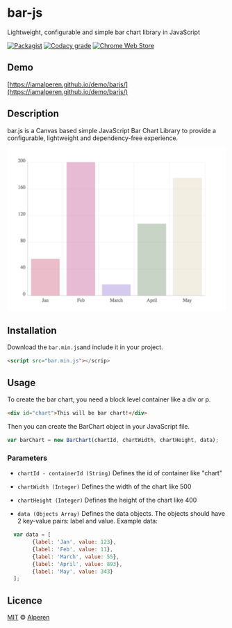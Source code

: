 # bar-js
Lightweight, configurable and simple bar chart library in JavaScript

[![Packagist](https://img.shields.io/packagist/l/doctrine/orm.svg)]()
[![Codacy grade](https://img.shields.io/codacy/grade/e27821fb6289410b8f58338c7e0bc686.svg)]()
[![Chrome Web Store](https://img.shields.io/chrome-web-store/stars/nimelepbpejjlbmoobocpfnjhihnpked.svg)]()


## Demo
[https://iamalperen.github.io/demo/barjs/](https://iamalperen.github.io/demo/barjs/)

## Description
bar.js is a Canvas based simple JavaScript Bar Chart Library to provide a configurable, lightweight and dependency-free experience.

![](https://github.com/alperentalaslioglu/bar-js/raw/master/bar.png)


## Installation
Download  the `bar.min.js`and include it in your project.

```html
<script src="bar.min.js"></scrip>
```

## Usage
To create the bar chart, you need a block level container like a div or p.

```html
<div id="chart">This will be bar chart!</div>
```
Then you can create the BarChart object in your JavaScript file.

```js
var barChart = new BarChart(chartId, chartWidth, chartHeight, data);
```

### Parameters
- `chartId - containerId (String)`
Defines the id of container like "chart"

- `chartWidth (Integer)`
Defines the width of the chart like 500

- `chartHeight (Integer)`
Defines the height of the chart like 400

- `data (Objects Array)`
Defines the data objects. The objects should have 2 key-value pairs: label and value. Example data: 

```js
  var data = [
        {label: 'Jan', value: 123},
        {label: 'Feb', value: 11},
        {label: 'March', value: 55},
        {label: 'April', value: 893},
        {label: 'May', value: 343}
  ];
```

## Licence
[MIT](LICENSE.md) © [Alperen](https://github.com/alperentalaslioglu)






